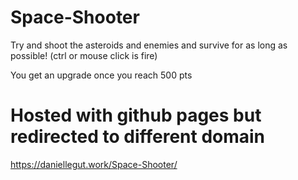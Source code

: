 # Space-Shooter
Try and shoot the asteroids and enemies and survive for as long as possible! (ctrl or mouse click is fire)

You get an upgrade once you reach 500 pts
# Hosted with github pages but redirected to different domain
https://daniellegut.work/Space-Shooter/
